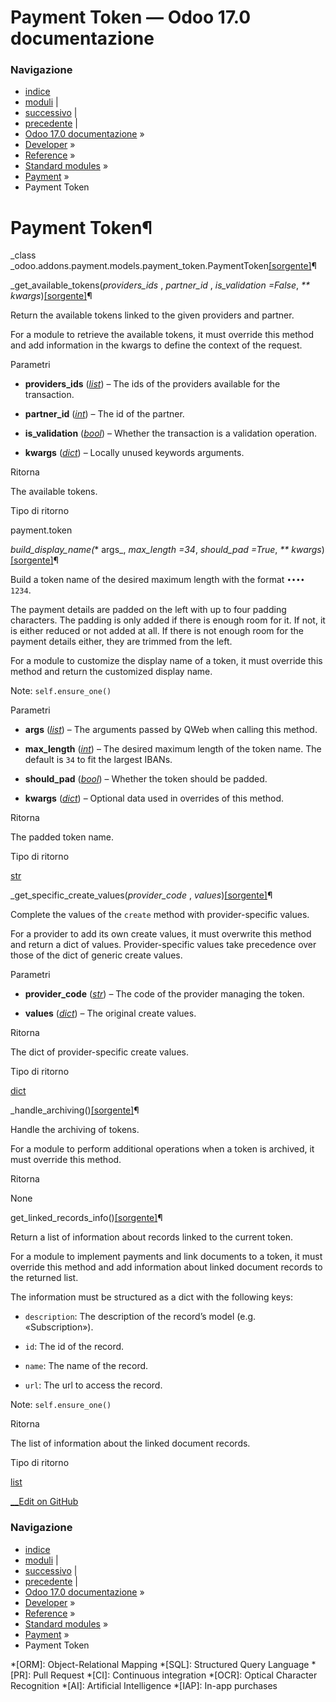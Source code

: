 # Payment Token — Odoo 17.0 documentazione

### Navigazione

  * [indice](../../../../genindex.html "Indice generale")
  * [moduli](../../../../py-modindex.html "Indice del modulo Python") |
  * [successivo](payment_transaction.html "Payment Transaction") |
  * [precedente](payment_provider.html "Payment Provider") |
  * [Odoo 17.0 documentazione](../../../../index-2.html) »
  * [Developer](../../../../developer.html) »
  * [Reference](../../../reference.html) »
  * [Standard modules](../../standard_modules.html) »
  * [Payment](../payment.html) »
  * Payment Token



# Payment Token¶

_class _odoo.addons.payment.models.payment_token.PaymentToken[[sorgente]](https://github.com/odoo/odoo/blob/17.0/addons/payment/models/payment_token.py#L9)¶
    

_get_available_tokens(_providers_ids_ , _partner_id_ , _is_validation =False_, _** kwargs_)[[sorgente]](https://github.com/odoo/odoo/blob/17.0/addons/payment/models/payment_token.py#L113)¶
    

Return the available tokens linked to the given providers and partner.

For a module to retrieve the available tokens, it must override this method and add information in the kwargs to define the context of the request.

Parametri
    

  * **providers_ids** ([_list_](https://docs.python.org/3/library/stdtypes.html#list "\(in Python v3.13\)")) – The ids of the providers available for the transaction.

  * **partner_id** ([_int_](https://docs.python.org/3/library/functions.html#int "\(in Python v3.13\)")) – The id of the partner.

  * **is_validation** ([_bool_](https://docs.python.org/3/library/functions.html#bool "\(in Python v3.13\)")) – Whether the transaction is a validation operation.

  * **kwargs** ([_dict_](https://docs.python.org/3/library/stdtypes.html#dict "\(in Python v3.13\)")) – Locally unused keywords arguments.



Ritorna
    

The available tokens.

Tipo di ritorno
    

payment.token

_build_display_name(_* args_, _max_length =34_, _should_pad =True_, _** kwargs_)[[sorgente]](https://github.com/odoo/odoo/blob/17.0/addons/payment/models/payment_token.py#L138)¶
    

Build a token name of the desired maximum length with the format `•••• 1234`.

The payment details are padded on the left with up to four padding characters. The padding is only added if there is enough room for it. If not, it is either reduced or not added at all. If there is not enough room for the payment details either, they are trimmed from the left.

For a module to customize the display name of a token, it must override this method and return the customized display name.

Note: `self.ensure_one()`

Parametri
    

  * **args** ([_list_](https://docs.python.org/3/library/stdtypes.html#list "\(in Python v3.13\)")) – The arguments passed by QWeb when calling this method.

  * **max_length** ([_int_](https://docs.python.org/3/library/functions.html#int "\(in Python v3.13\)")) – The desired maximum length of the token name. The default is `34` to fit the largest IBANs.

  * **should_pad** ([_bool_](https://docs.python.org/3/library/functions.html#bool "\(in Python v3.13\)")) – Whether the token should be padded.

  * **kwargs** ([_dict_](https://docs.python.org/3/library/stdtypes.html#dict "\(in Python v3.13\)")) – Optional data used in overrides of this method.



Ritorna
    

The padded token name.

Tipo di ritorno
    

[str](https://docs.python.org/3/library/stdtypes.html#str "\(in Python v3.13\)")

_get_specific_create_values(_provider_code_ , _values_)[[sorgente]](https://github.com/odoo/odoo/blob/17.0/addons/payment/models/payment_token.py#L62)¶
    

Complete the values of the `create` method with provider-specific values.

For a provider to add its own create values, it must overwrite this method and return a dict of values. Provider-specific values take precedence over those of the dict of generic create values.

Parametri
    

  * **provider_code** ([_str_](https://docs.python.org/3/library/stdtypes.html#str "\(in Python v3.13\)")) – The code of the provider managing the token.

  * **values** ([_dict_](https://docs.python.org/3/library/stdtypes.html#dict "\(in Python v3.13\)")) – The original create values.



Ritorna
    

The dict of provider-specific create values.

Tipo di ritorno
    

[dict](https://docs.python.org/3/library/stdtypes.html#dict "\(in Python v3.13\)")

_handle_archiving()[[sorgente]](https://github.com/odoo/odoo/blob/17.0/addons/payment/models/payment_token.py#L101)¶
    

Handle the archiving of tokens.

For a module to perform additional operations when a token is archived, it must override this method.

Ritorna
    

None

get_linked_records_info()[[sorgente]](https://github.com/odoo/odoo/blob/17.0/addons/payment/models/payment_token.py#L177)¶
    

Return a list of information about records linked to the current token.

For a module to implement payments and link documents to a token, it must override this method and add information about linked document records to the returned list.

The information must be structured as a dict with the following keys:

  * `description`: The description of the record’s model (e.g. «Subscription»).

  * `id`: The id of the record.

  * `name`: The name of the record.

  * `url`: The url to access the record.




Note: `self.ensure_one()`

Ritorna
    

The list of information about the linked document records.

Tipo di ritorno
    

[list](https://docs.python.org/3/library/stdtypes.html#list "\(in Python v3.13\)")

[ __Edit on GitHub](https://github.com/odoo/documentation/edit/17.0/content/developer/reference/standard_modules/payment/payment_token.rst)

### Navigazione

  * [indice](../../../../genindex.html "Indice generale")
  * [moduli](../../../../py-modindex.html "Indice del modulo Python") |
  * [successivo](payment_transaction.html "Payment Transaction") |
  * [precedente](payment_provider.html "Payment Provider") |
  * [Odoo 17.0 documentazione](../../../../index-2.html) »
  * [Developer](../../../../developer.html) »
  * [Reference](../../../reference.html) »
  * [Standard modules](../../standard_modules.html) »
  * [Payment](../payment.html) »
  * Payment Token


  *[ORM]: Object-Relational Mapping
  *[SQL]: Structured Query Language
  *[PR]: Pull Request
  *[CI]: Continuous integration
  *[OCR]: Optical Character Recognition
  *[AI]: Artificial Intelligence
  *[IAP]: In-app purchases